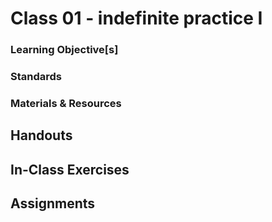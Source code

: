 # Class 01 - indefinite practice I

### Learning Objective[s]

### Standards

### Materials & Resources

## Handouts

## In-Class Exercises

## Assignments
